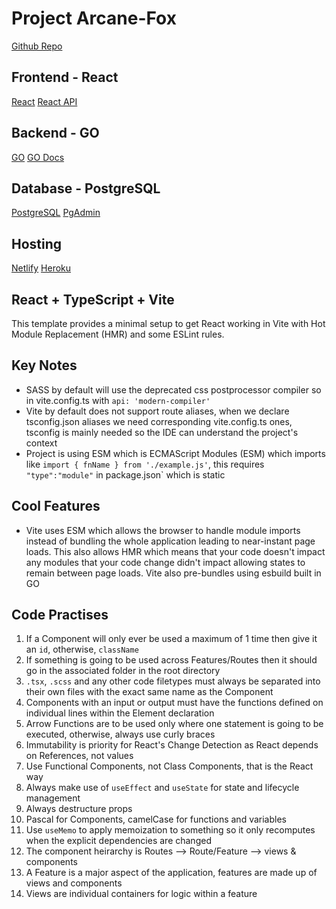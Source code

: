 # Project Arcane-Fox 

[Github Repo](https://github.com/lee-stevens/Arcane-Fox)

## Frontend - React

[React](https://react.dev/)
[React API](https://react.dev/reference/react)

## Backend - GO

[GO](https://go.dev/)
[GO Docs](https://go.dev/doc/)

## Database - PostgreSQL

[PostgreSQL](https://www.postgresql.org/)
[PgAdmin](https://www.pgadmin.org/)

## Hosting

[Netlify](https://app.netlify.com/sites/arcane-fox/overview)
[Heroku](https://www.heroku.com/)

## React + TypeScript + Vite

This template provides a minimal setup to get React working in Vite with Hot Module Replacement (HMR) and some ESLint rules.

## Key Notes

- SASS by default will use the deprecated css postprocessor compiler so in vite.config.ts with `api: 'modern-compiler'`
- Vite by default does not support route aliases, when we declare tsconfig.json aliases we need corresponding vite.config.ts ones, tsconfig is mainly needed so the IDE can understand the project's context
- Project is using ESM which is ECMAScript Modules (ESM) which imports like `import { fnName } from './example.js'`, this requires `"type":"module"` in package.json` which is static

## Cool Features

- Vite uses ESM which  allows the browser to handle module imports instead of bundling the whole application leading to near-instant page loads. This also allows HMR which means that your code doesn't impact any modules that your code change didn't impact allowing states to remain between page loads. Vite also pre-bundles using esbuild built in GO

## Code Practises

1. If a Component will only ever be used a maximum of 1 time then give it an `id`, otherwise, `className`
2. If something is going to be used across Features/Routes then it should go in the associated folder in the root directory
3. `.tsx`, `.scss` and any other code filetypes must always be separated into their own files with the exact same name as the Component
4. Components with an input or output must have the functions defined on individual lines within the Element declaration
5. Arrow Functions are to be used only where one statement is going to be executed, otherwise, always use curly braces
6. Immutability is priority for React's Change Detection as React depends on References, not values
7. Use Functional Components, not Class Components, that is the React way
8. Always make use of `useEffect` and `useState` for state and lifecycle management
9. Always destructure props
10. Pascal for Components, camelCase for functions and variables
11. Use `useMemo` to apply memoization to something so it only recomputes when the explicit dependencies are changed
12. The component heirarchy is Routes --> Route/Feature --> views & components
13. A Feature is a major aspect of the application, features are made up of views and components
14. Views are individual containers for logic within a feature
